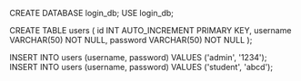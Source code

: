 CREATE DATABASE login_db;
USE login_db;

CREATE TABLE users (
    id INT AUTO_INCREMENT PRIMARY KEY,
    username VARCHAR(50) NOT NULL,
    password VARCHAR(50) NOT NULL
);

INSERT INTO users (username, password) VALUES ('admin', '1234');
INSERT INTO users (username, password) VALUES ('student', 'abcd');
